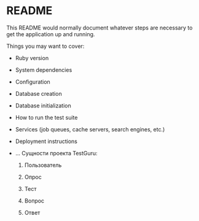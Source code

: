 # README

This README would normally document whatever steps are necessary to get the
application up and running.

Things you may want to cover:

* Ruby version

* System dependencies

* Configuration

* Database creation

* Database initialization

* How to run the test suite

* Services (job queues, cache servers, search engines, etc.)

* Deployment instructions

* ...
Сущности проекта TestGuru:

    1. Пользователь

    2. Опрос

    3. Тест

    4. Вопрос

    5. Ответ
